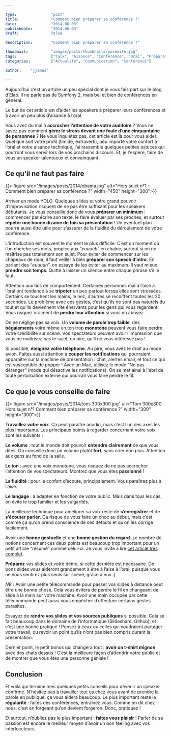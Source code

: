 ```yaml
---

type:               "post"
title:              "Comment bien préparer sa conférence ?"
date:               "2014-06-03"
publishdate:        "2014-06-03"
draft:              false

description:        "Comment bien préparer sa conférence ?"

thumbnail:          "images/posts/thumbnails/yosemite.jpg"
tags:               ["Talk", "Aisance", "Conférence", "Oral", "Préparation"]
categories:         ["Actualité", "Communication", "conference"]

author:    "jjames"

---
```


Aujourd’hui c’est un article un peu spécial dont je vous fais part sur le blog d’Elao. Il ne parle pas de Symfony 2, mais bel et bien de conférences en général.

Le but de cet article est d’aider les speakers à préparer leurs conférences et à avoir un peu plus d’aisance à l’oral.

Vous avez du mal à <strong>accrocher l’attention de votre auditoire</strong> ? Vous ne savez pas comment <strong>gérer le stress devant une foule d’une cinquantaine de personnes</strong> ? Ne vous inquiétez pas, cet article est là pour vous aider. Quel que soit votre profil (timide, extraverti), peu importe votre confort à l’oral et votre aisance technique, j’ai rassemblé quelques petites astuces qui pourront vous servir lors de vos prochains discours. Et, je l'espère, faire de vous un speaker talentueux et convainquant.

## Ce qu’il ne faut pas faire

<div class="pull-left">
{{< figure src="/images/posts/2014/obama.jpg"  alt="Hors sujet n°1 - Comment bien préparer sa conférence ?" width="450" height="300">}}
</div>

Arriver en mode YOLO. Quelques slides et votre grand pouvoir d’improvisation risquent de ne pas être suffisant pour les speakers débutants. Je vous conseille donc de vous <strong>préparer un minimum</strong> : commencer par écrire son texte, le faire évaluer par ses proches, et surtout <strong>répéter une bonne dizaine de fois sa présentation</strong> ! Un éventuel plan pourra aussi être utile pour s’assurer de la fluidité du déroulement de votre conférence.

L’introduction est souvent le moment le plus difficile. C’est un moment où l’on cherche ses mots, propice aux “<em>euuuuh</em>” en chaîne, surtout si on ne maîtrise pas totalement son sujet. Pour éviter de commencer sur les chapeaux de roue, il faut veiller à bien <strong>préparer son speech d’intro</strong>. En parlant des “<em>euuuuh</em>”, on essaye de les éviter au maximum. Il vaut mieux <strong>prendre son temps</strong>. Quitte à laisser un silence entre chaque phrase s’il le faut.

Attention aux tics de comportement. Certaines personnes mal à l’aise à l’oral ont tendance à se <strong>tripoter</strong> un peu partout lorsqu’elles sont stressées. Certains se touchent les mains, le nez, d’autres se recoiffent toutes les 20 secondes. Le problème avec ces gestes, c’est qu’ils ne sont pas naturels du tout et qu’ils deviennent vite énervants pour les gens qui vous regardent. Vous risquez vraiment de <strong>perdre leur attention</strong> si vous en abusez.

On ne néglige pas sa voix. Un <strong>volume de parole trop faible</strong>, des <strong>bégaiements</strong> voire même un ton trop <strong>monotone</strong> peuvent vous faire perdre votre crédibilité sur scène. Vos spectateurs peuvent avoir l’impression que vous ne maîtrisez pas le sujet, ou pire, qu’il ne vous intéresse pas !

Si possible, <strong>éteignez votre téléphone</strong>. Au pire, vous avez le droit au mode avion. Faites aussi attention à <strong>couper les notifications</strong> qui pourraient apparaître sur la machine de présentation : chat, alertes email, et tout ce qui est susceptible de popper ! Avec un Mac, utilisez le mode “Ne pas déranger” (mode qui désactive les notifications). On se met ainsi à l'abri de toute perturbation externe qui pourrait vous faire perdre le fil.

## Ce que je vous conseille de faire

<div class="pull-left">
{{< figure src="/images/posts/2014/tom-300x300.jpg" alt="Tom 300x300 Hors sujet n°1 Comment bien préparer sa conférence ?" width="300" height="300">}}
</div>

<strong>Travaillez votre voix</strong>. Ça peut paraître anodin, mais c’est l’un des axes les plus importants. Les principaux points à regarder concernant votre voix sont les suivants :

<strong>Le volume</strong> : tout le monde doit pouvoir <strong>entendre clairement</strong> ce que vous dites. On conseille donc un volume plutôt <strong>fort</strong>, sans crier non plus. Attention aux gens au fond de la salle.

<strong>Le ton</strong> : avec une voix monotone, vous risquez de ne pas accrocher l’attention de vos spectateurs. Montrez que vous êtes <strong>passionné</strong> !

<strong>La fluidité</strong> : pour le confort d’écoute, principalement. Vous paraîtrez plus à l’aise.

<strong>Le langage</strong> : à adapter en fonction de votre public. Mais dans tous les cas, on évite le trop familier et les vulgarités.

La meilleure technique pour améliorer sa voix reste de <strong>s’enregistrer</strong> et de <strong>s’écouter parler</strong>. Ça risque de vous faire un choc au début, mais c’est comme ça qu’on prend conscience de ses défauts et qu’on les corrige facilement.

Avoir une <strong>bonne gestuelle</strong> et une <strong>bonne gestion du regard</strong>. Le nombre de notions concernant ces deux points est beaucoup trop important pour un petit article “résumé” comme celui-ci. Je vous invite à lire <a href="http://www.toastmasters.org/FR201-gestures.aspx">cet article très complet</a>.

<strong>Préparez</strong> vos slides et votre démo, si cette dernière est nécessaire. De bons slides vous aideront grandement à être à l’aise à l’oral, puisque vous ne vous sentirez plus seuls sur scène, grâce à eux :)

<em>NB :</em> Avoir une petite télécommande pour passer vos slides à distance peut être une bonne chose. Cela vous évitera de perdre le fil en changeant de slide à la main sur votre machine. Avoir une main occupée par cette télécommande peut aussi vous empêcher d’effectuer certains gestes parasites.

Essayez de <strong>rendre vos slides et vos sources publiques</strong> si possible. Cela se fait beaucoup dans le domaine de l’informatique (Slideshare, Github), et c’est une bonne pratique ! Pensez à ceux ou celles qui voudraient partager votre travail, ou revoir un point qu’ils n’ont pas bien compris durant la présentation.

Dernier point, le petit bonus qui changera tout : <strong>avoir un t-shirt mignon</strong> avec des chats dessus ! C’est la meilleure façon d’attendrir votre public et de montrer que vous êtes une personne géniale !

## Conclusion

Et voilà qui termine mes quelques petits conseils pour devenir un speaker confirmé. N’hésitez pas à travailler tout ça chez vous avant de prendre la parole en publique, ça vous aidera beaucoup. Le plus important reste la <strong>régularité</strong> : faites des conférences, entraînez vous. Comme on dit chez nous, c’est en forgeant qu’on devient forgeron. Donc, pratiquez !

Et surtout, n’oubliez pas le plus important : <strong>faites vous plaisir</strong> ! Parler de sa passion est encore le meilleur moyen d’avoir un bon feeling avec vos interlocuteurs.
